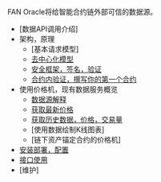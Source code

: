 FAN Oracle将给智能合约链外部可信的数据源。
 
- [数据API调用介绍]         
- 架构，原理               
  - [基本请求模型]          
  - [去中心化模型](decenter.md)      
  - [安全框架，签名，验证](sign.md)         
  - [合约内验证，撰写你的第一个合约](firstConstract.md) 
- 使用价格机，现有数据服务概览    
  - [数据源解释](dataSource.md)
  - [获取最新价格](price.md)          
  - [获取历史数据，价格，交易量](historyData.md)  
  - [使用数据绘制K线图表]      
  - [链下资产锚定合约的价格机]              
- [安装部署，配置](startup.md)                    
-  [接口使用](apis.md)    
-  [维护]               
                      